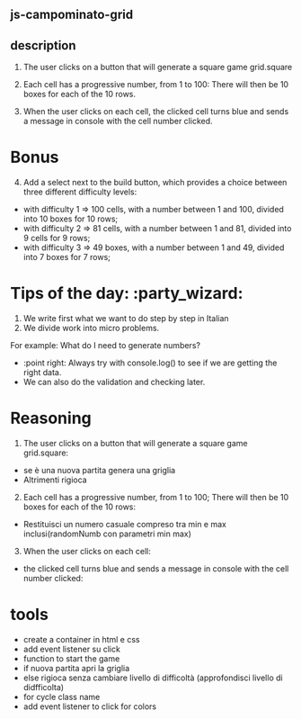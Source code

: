 ## js-campominato-grid

## description

1. The user clicks on a button that will generate a square game grid.square
2. Each cell has a progressive number, from 1 to 100:
   There will then be 10 boxes for each of the 10 rows.

3. When the user clicks on each cell, the clicked cell turns blue and sends a message in console with the cell number clicked.

# Bonus

4. Add a select next to the build button, which provides a choice between three different difficulty levels:

- with difficulty 1 => 100 cells, with a number between 1 and 100, divided into 10 boxes for 10 rows;
- with difficulty 2 => 81 cells, with a number between 1 and 81, divided into 9 cells for 9 rows;
- with difficulty 3 => 49 boxes, with a number between 1 and 49, divided into 7 boxes for 7 rows;

# Tips of the day: :party_wizard:

1. We write first what we want to do step by step in Italian
2. We divide work into micro problems.

For example:
What do I need to generate numbers?

- :point right: Always try with console.log() to see if we are getting the right data.
- We can also do the validation and checking later.

# Reasoning

1. The user clicks on a button that will generate a square game grid.square:

- se è una nuova partita genera una griglia
- Altrimenti rigioca

2. Each cell has a progressive number, from 1 to 100; There will then be 10 boxes for each of the 10 rows:

- Restituisci un numero casuale compreso tra min e max inclusi(randomNumb con parametri min max)

3. When the user clicks on each cell:

- the clicked cell turns blue and sends a message in console with the cell number clicked:

# tools

- create a container in html e css
- add event listener su click
- function to start the game
- if nuova partita apri la griglia
- else rigioca senza cambiare livello di difficoltà (approfondisci livello di didfficolta)
- for cycle class name
- add event listener to click for colors
